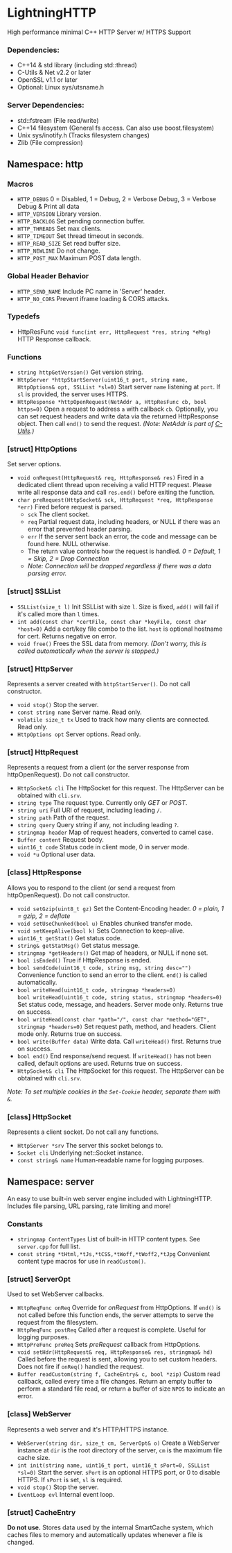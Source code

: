 # LightningHTTP
High performance minimal C++ HTTP Server w/ HTTPS Support

### Dependencies:
- C++14 & std library (including std::thread)
- C-Utils & Net v2.2 or later
- OpenSSL v1.1 or later
- Optional: Linux sys/utsname.h

### Server Dependencies:
- std::fstream (File read/write)
- C++14 filesystem (General fs access. Can also use boost.filesystem)
- Unix sys/inotify.h (Tracks filesystem changes)
- Zlib (File compression)

## Namespace: http

### Macros
- `HTTP_DEBUG` 0 = Disabled, 1 = Debug, 2 = Verbose Debug, 3 = Verbose Debug & Print all data
- `HTTP_VERSION` Library version.
- `HTTP_BACKLOG` Set pending connection buffer.
- `HTTP_THREADS` Set max clients.
- `HTTP_TIMEOUT` Set thread timeout in seconds.
- `HTTP_READ_SIZE` Set read buffer size.
- `HTTP_NEWLINE` Do not change.
- `HTTP_POST_MAX` Maximum POST data length.

### Global Header Behavior
- `HTTP_SEND_NAME` Include PC name in 'Server' header.
- `HTTP_NO_CORS` Prevent iframe loading & CORS attacks.

### Typedefs
- HttpResFunc `void func(int err, HttpRequest *res, string *eMsg)` HTTP Response callback.

### Functions
- `string httpGetVersion()` Get version string.
- `HttpServer *httpStartServer(uint16_t port, string name, HttpOptions& opt, SSLList *sl=0)` Start server `name` listening at `port`. If `sl` is provided, the server uses HTTPS.
- `HttpResponse *httpOpenRequest(NetAddr a, HttpResFunc cb, bool https=0)` Open a request to address `a` with callback `cb`. Optionally, you can set request headers and write data via the returned HttpResponse object. Then call `end()` to send the request. *(Note: NetAddr is part of [C-Utils](https://github.com/pecacheu/c-utils).)*

### [struct] HttpOptions
Set server options.
- `void onRequest(HttpRequest& req, HttpResponse& res)` Fired in a dedicated client thread upon receiving a valid HTTP request. Please write all response data and call `res.end()` before exiting the function.
- `char preRequest(HttpSocket& sck, HttpRequest *req, HttpResponse *err)` Fired before request is parsed.
	- `sck` The client socket.
	- `req` Partial request data, including headers, or NULL if there was an error that prevented header parsing.
	- `err` If the server sent back an error, the code and message can be found here. NULL otherwise.
	- The return value controls how the request is handled. *0 = Default, 1 = Skip, 2 = Drop Connection*
	- *Note: Connection will be dropped regardless if there was a data parsing error.*

### [struct] SSLList
- `SSLList(size_t l)` Init SSLList with size `l`. Size is fixed, `add()` will fail if it's called more than `l` times.
- `int add(const char *certFile, const char *keyFile, const char *host=0)` Add a cert/key file combo to the list. `host` is optional hostname for cert. Returns negative on error.
- `void free()` Frees the SSL data from memory. *(Don't worry, this is called automatically when the server is stopped.)*

### [struct] HttpServer
Represents a server created with `httpStartServer()`. Do not call constructor.
- `void stop()` Stop the server.
- `const string name` Server name. Read only.
- `volatile size_t tx` Used to track how many clients are connected. Read only.
- `HttpOptions opt` Server options. Read only.

### [struct] HttpRequest
Represents a request from a client (or the server response from httpOpenRequest). Do not call constructor.
- `HttpSocket& cli` The HttpSocket for this request. The HttpServer can be obtained with `cli.srv`.
- `string type` The request type. Currently only *GET* or *POST*.
- `string uri` Full URI of request, including leading `/`.
- `string path` Path of the request.
- `string query` Query string if any, not including leading `?`.
- `stringmap header` Map of request headers, converted to camel case.
- `Buffer content` Request body.
- `uint16_t code` Status code in client mode, 0 in server mode.
- `void *u` Optional user data.

### [class] HttpResponse
Allows you to respond to the client (or send a request from httpOpenRequest). Do not call constructor.
- `void setGzip(uint8_t gz)` Set the Content-Encoding header. *0 = plain, 1 = gzip, 2 = deflate*
- `void setUseChunked(bool u)` Enables chunked transfer mode.
- `void setKeepAlive(bool k)` Sets Connection to keep-alive.
- `uint16_t getStat()` Get status code.
- `string& getStatMsg()` Get status message.
- `stringmap *getHeaders()` Get map of headers, or NULL if none set.
- `bool isEnded()` True if HttpResponse is ended.
- `bool sendCode(uint16_t code, string msg, string desc="")` Convenience function to send an error to the client. `end()` is called automatically.
- `bool writeHead(uint16_t code, stringmap *headers=0)`\
`bool writeHead(uint16_t code, string status, stringmap *headers=0)` Set status code, message, and headers. Server mode only. Returns true on success.
- `bool writeHead(const char *path="/", const char *method="GET", stringmap *headers=0)` Set request path, method, and headers. Client mode only. Returns true on success.
- `bool write(Buffer data)` Write data. Call `writeHead()` first. Returns true on success.
- `bool end()` End response/send request. If `writeHead()` has not been called, default options are used. Returns true on success.
- `HttpSocket& cli` The HttpSocket for this request. The HttpServer can be obtained with `cli.srv`.

*Note: To set multiple cookies in the `Set-Cookie` header, separate them with `&`.*

### [class] HttpSocket
Represents a client socket. Do not call any functions.
- `HttpServer *srv` The server this socket belongs to.
- `Socket cli` Underlying net::Socket instance.
- `const string& name` Human-readable name for logging purposes.

## Namespace: server
An easy to use built-in web server engine included with LightningHTTP. Includes file parsing, URL parsing, rate limiting and more!

### Constants
- `stringmap ContentTypes` List of built-in HTTP content types. See `server.cpp` for full list.
- `const string *tHtml,*tJs,*tCSS,*tWoff,*tWoff2,*tJpg` Convenient content type macros for use in `readCustom()`.

### [struct] ServerOpt
Used to set WebServer callbacks.
- `HttpReqFunc onReq` Override for *onRequest* from HttpOptions. If `end()` is not called before this function ends, the server attempts to serve the request from the filesystem.
- `HttpReqFunc postReq` Called after a request is complete. Useful for logging purposes.
- `HttpPreFunc preReq` Sets *preRequest* callback from HttpOptions.
- `void setHdr(HttpRequest& req, HttpResponse& res, stringmap& hd)` Called before the request is sent, allowing you to set custom headers. Does not fire if `onReq()` handled the request.
- `Buffer readCustom(string f, CacheEntry& c, bool *zip)` Custom read callback, called every time a file changes. Return an empty buffer to perform a standard file read, or return a buffer of size `NPOS` to indicate an error.

### [class] WebServer
Represents a web server and it's HTTP/HTTPS instance.
- `WebServer(string dir, size_t cm, ServerOpt& o)` Create a WebServer instance at `dir` is the root directory of the server, `cm` is the maximum file cache size.
- `int init(string name, uint16_t port, uint16_t sPort=0, SSLList *sl=0)` Start the server. `sPort` is an optional HTTPS port, or 0 to disable HTTPS. If `sPort` is set, `sl` is required.
- `void stop()` Stop the server.
- `EventLoop evl` Internal event loop.

### [struct] CacheEntry
**Do not use.** Stores data used by the internal SmartCache system, which caches files to memory and automatically updates whenever a file is changed.